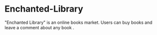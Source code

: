 # Enchanted-Library

"Enchanted Library" is an online books market.  Users can buy books and leave a comment about any book .


